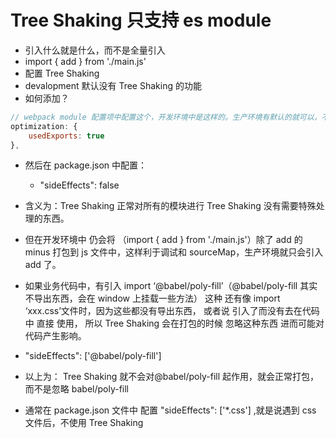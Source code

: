 # Tree Shaking 只支持 es module

- 引入什么就是什么，而不是全量引入
- import { add } from './main.js'
- 配置 Tree Shaking
- devalopment 默认没有 Tree Shaking 的功能
- 如何添加？

```javascript
// webpack module 配置项中配置这个，开发环境中是这样的。生产环境有默认的就可以，不用配置这个选项，但是 "sideEffects": false 仍需要配置
optimization: {
    usedExports: true
},
```

- 然后在 package.json 中配置：
  - "sideEffects": false
- 含义为：Tree Shaking 正常对所有的模块进行 Tree Shaking 没有需要特殊处理的东西。
- 但在开发环境中 仍会将 （import { add } from './main.js'）除了 add 的 minus 打包到 js 文件中，这样利于调试和 sourceMap，生产环境就只会引入 add 了。

- 如果业务代码中，有引入 import ‘@babel/poly-fill’（@babel/poly-fill 其实不导出东西，会在 window 上挂载一些方法） 这种 还有像 import ‘xxx.css’文件时，因为这些都没有导出东西， 或者说 引入了而没有去在代码中 直接 使用， 所以 Tree Shaking 会在打包的时候 忽略这种东西 进而可能对代码产生影响。
- "sideEffects": ['@babel/poly-fill']
- 以上为： Tree Shaking 就不会对@babel/poly-fill 起作用，就会正常打包，而不是忽略 babel/poly-fill
- 通常在 package.json 文件中 配置 "sideEffects": ['*.css'] ,就是说遇到 css 文件后，不使用 Tree Shaking
